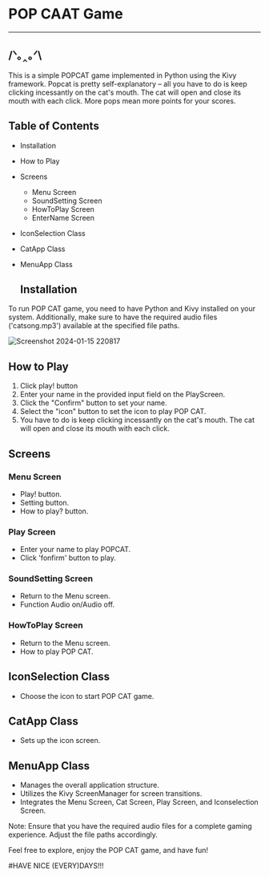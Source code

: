 # POP CAAT Game
--------------------------------
 /ᐠ｡‸｡ᐟ\
--------------------------------

This is a simple POPCAT game implemented in Python using the Kivy framework.  Popcat is pretty self-explanatory – all you have to do is keep clicking incessantly on the cat's mouth. The cat will open and close its mouth with each click. 
More pops mean more points for your scores.

## Table of Contents
- Installation
- How to Play
- Screens
  - Menu Screen
  - SoundSetting Screen
  - HowToPlay Screen
  - EnterName Screen
- IconSelection Class
- CatApp Class
- MenuApp Class

  ## Installation

To run POP CAT game, you need to have Python and Kivy installed on your system. Additionally, make sure to have the required audio files ('catsong.mp3') available at the specified file paths.

![Screenshot 2024-01-15 220817](https://github.com/Nattaticha/popcat/assets/155626702/e309b6ba-b162-4c8b-a0f5-54339099757d)


## How to Play
1. Click play! button
1. Enter your name in the provided input field on the PlayScreen.
2. Click the "Confirm" button to set your name.
3. Select the "icon" button to set the icon to play POP CAT.
5. You have to do is keep clicking incessantly on the cat's mouth. The cat will open and close its mouth with each click. 

## Screens

### Menu Screen
- Play! button.
- Setting button.
- How to play? button.

### Play Screen
- Enter your name to play POPCAT.
- Click 'fonfirm' button to play.

### SoundSetting Screen
- Return to the Menu screen.
- Function Audio on/Audio off.

### HowToPlay Screen
- Return to the Menu screen.
- How to play POP CAT.

## IconSelection Class
- Choose the icon to start POP CAT game.

## CatApp Class
- Sets up the icon screen.

## MenuApp Class
- Manages the overall application structure.
- Utilizes the Kivy ScreenManager for screen transitions.
- Integrates the Menu Screen, Cat Screen, Play Screen, and Iconselection Screen.


Note: Ensure that you have the required audio files for a complete gaming experience. Adjust the file paths accordingly.

Feel free to explore, enjoy the POP CAT game, and have fun!

#HAVE NICE (EVERY)DAYS!!!
